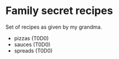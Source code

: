 # Family secret recipes

Set of recipes as given by my grandma.

* pizzas (T0D0)
* sauces (T0D0)
* spreads (T0D0)